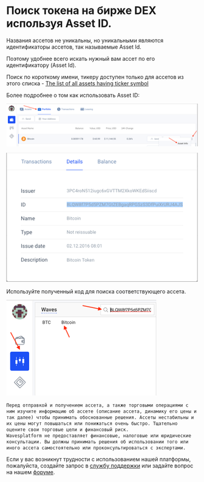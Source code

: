 # **Поиск токена на бирже DEX используя Asset ID**.

Названия ассетов не уникальны, но уникальными являются идентификаторы ассетов, так называемые Asset Id.

Поэтому удобнее всего искать нужный вам ассет по его идентификатору (Asset Id).

Поиск по короткому имени, тикеру доступен только для ассетов из этого списка - [The list of all assets having ticker symbol](https://support.wavesplatform.com/en/knowledge-bases/2/articles/8141-the-list-of-all-assets-having-ticker-symbol)

Более подробнее о том как использовать Asset ID:

![](/_assets/asset_id_01.png)

![](/_assets/asset_id_02.png)

Используйте полученный код для поиска соответствующего ассета.

![](/_assets/asset_id_03.png)

```
Перед отправкой и получением ассета, а также торговыми операциями с ним изучите информацию об ассете (описание ассета, динамику его цены и так далее) чтобы принимать обоснованные решения. Ассеты нестабильны и их цены могут повышаться или понижаться очень быстро. Тщательно оцените свои торговые цели и финансовый риск.
Wavesplatform не предоставляет финансовые, налоговые или юридические консультации. Вы должны принимать решения об использовании того или иного ассета самостоятельно или проконсультироваться с экспертами.
```

Если у вас возникнут трудности с использованием нашей платформы, пожалуйста, создайте запрос в [службу поддержки](https://support.wavesplatform.com/) или задайте вопрос на нашем [форуме](https://forum.wavesplatform.com/).
